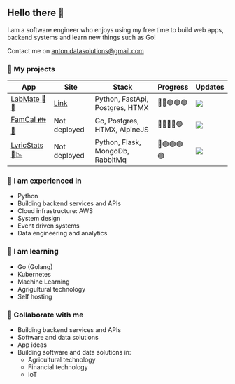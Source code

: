 ## Hello there 👋

I am a software engineer who enjoys using my free time to build web apps, backend systems and learn new things such as Go!

Contact me on anton.datasolutions@gmail.com

### 🔭 My projects
| App | Site | Stack | Progress | Updates |
| --- | --- | --- | --- | --- | 
| [LabMate 🥼🧪](https://github.com/antgobar/labmate) | [Link](https://labmate.ant0n.uk) | Python, FastApi, Postgres, HTMX | 🔴🔴🟢🟢🟢 | ![](https://img.shields.io/github/last-commit/antgobar/labmate?style=flat) |
| [FamCal 👪 📆](https://github.com/antgobar/famcal) | Not deployed | Go, Postgres, HTMX, AlpineJS | 🔴🔴🔴🔴🟢 | ![](https://img.shields.io/github/last-commit/antgobar/famcal?style=flat) |
| [LyricStats 🎵📉](https://github.com/antgobar/lyrics_analytics) | Not deployed | Python, Flask, MongoDb, RabbitMq | 🔴🟢🟢🟢🟢 | ![](https://img.shields.io/github/last-commit/antgobar/lyrics_analytics?style=flat) |

### 💬 I am experienced in
- Python
- Building backend services and APIs
- Cloud infrastructure: AWS
- System design
- Event driven systems
- Data engineering and analytics

### 🌱 I am learning
- Go (Golang)
- Kubernetes
- Machine Learning
- Agrigultural technology
- Self hosting

### 👯 Collaborate with me
- Building backend services and APIs
- Software and data solutions
- App ideas
- Building software and data solutions in:
  - Agricultural technology
  - Financial technology
  - IoT



